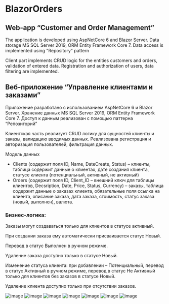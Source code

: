 # BlazorOrders

## Web-app “Customer and Order Management”

The application is developed using AspNetCore 6 and Blazor Server. Data storage MS SQL Server 2019, ORM Entity Framework Core 7. Data access is implemented using "Repository" pattern

Client part implements CRUD logic for the entities customers and orders, validation of entered data. Registration and authorization of users, data filtering are implemented.

## Веб-приложение “**Управление клиентами и заказами”**

Приложение разработано с использованием AspNetCore 6 и Blazor Server. Хранение данных MS SQL Server 2019, ORM Entity Framework Core 7. Доступ к данным реализован с помощью паттерна “Репозиторий”

Клиентская часть реализует CRUD логику для сущностей клиенты и заказы, валидацию вводимых данных. Реализована регистрация и авторизация пользователей, фильтрация данных.

Модель данных

- Clients (содержит поля ID, Name, DateCreate, Status) – клиенты, таблица содержит данные о клиентах, дате создания клиента, статусе клиента (потенциальный, активный, не активный)
- Orders (содержит поля ID, Client_ID – внешний ключ для таблицы клиентов, Decsription, Date, Price, Status, Currency) – заказы, таблица содержит данные о заказах клиента, обязательные поля ссылка на клиента, описание заказа, дата заказа, стоимость, статус заказа (новый, выполнен), валюта.

### Бизнес-логика:

Заказы могут создаваться только для клиентов в статусе активный.

При создании заказа ему автоматически присваивается статус Новый.

Перевод в статус Выполнен в ручном режиме.

Удаление заказа доступно только в статусе Новый.

Изменение статуса клиента: при добавлении – Потенциальный, перевод в статус Активный в ручном режиме, перевод в статус Не Активный только для клиентов без заказов в статусе Новый.

Удаление клиента доступно только при отсутствии заказов.

![image](https://user-images.githubusercontent.com/31707173/228570510-488d690c-05ed-407e-be30-d51d19ebd621.png)
![image](https://user-images.githubusercontent.com/31707173/228570674-f582b38d-be79-4563-9b08-98a927964da9.png)
![image](https://user-images.githubusercontent.com/31707173/228570712-f176ee30-d9f1-43f4-a0bb-1ee4694304d7.png)
![image](https://user-images.githubusercontent.com/31707173/228570789-b5228005-4d86-4834-9ffb-ba5bad314063.png)
![image](https://user-images.githubusercontent.com/31707173/228571652-d34e53b9-0920-47b4-b645-45c120b5f42f.png)
![image](https://user-images.githubusercontent.com/31707173/228571742-16c2b944-3142-4f0a-bc2e-e0db0f9c4aaf.png)
![image](https://user-images.githubusercontent.com/31707173/228571949-7fbcd16a-1196-4a6f-be75-0e079efa2bca.png)

